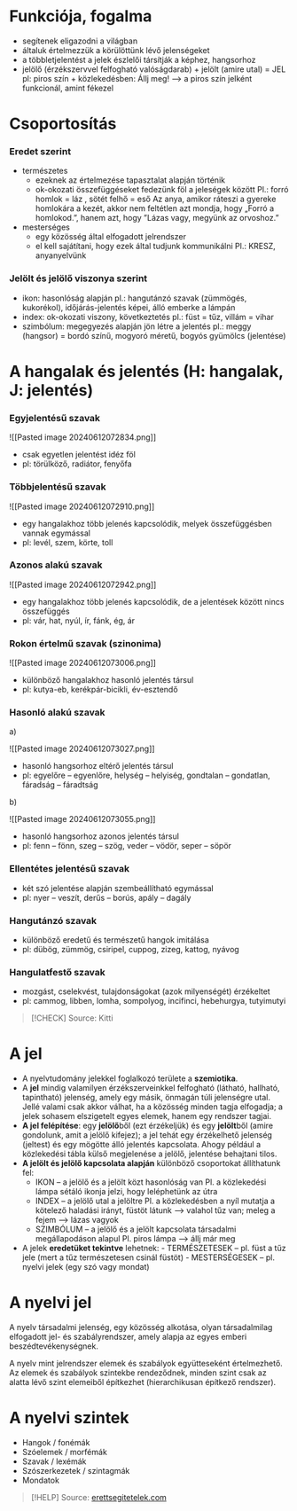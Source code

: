 
# Funkciója, fogalma

- segítenek eligazodni a világban
- általuk értelmezzük a körülöttünk lévő jelenségeket
- a többletjelentést a jelek észlelői társítják a képhez, hangsorhoz
- jelölő (érzékszervvel felfogható valóságdarab) + jelölt (amire utal) = JEL
	pl: piros szín + közlekedésben: Állj meg! —> a piros szín jelként funkcionál, amint fékezel

# Csoportosítás

### Eredet szerint

- természetes
	- ezeknek az értelmezése tapasztalat alapján történik
	- ok-okozati összefüggéseket fedezünk föl a jeleségek között
		Pl.: forró homlok = láz , sötét felhő = eső 
		Az anya, amikor ráteszi a gyereke homlokára a kezét, akkor nem feltétlen azt mondja, hogy „Forró a homlokod.”, hanem azt, hogy ”Lázas vagy, megyünk az orvoshoz.”
- mesterséges
	- egy közösség által elfogadott jelrendszer
	- el kell sajátítani, hogy ezek által tudjunk kommunikálni
		Pl.: KRESZ, anyanyelvünk

### Jelölt és jelölő viszonya szerint

- ikon: hasonlóság alapján
	pl.: hangutánzó szavak (zümmögés, kukorékol), időjárás-jelentés képei, álló emberke a lámpán
- index: ok-okozati viszony, következtetés
	pl.: füst = tűz, villám = vihar 
- szimbólum: megegyezés alapján jön létre a jelentés
	pl.: meggy (hangsor) = bordó színű, mogyoró méretű, bogyós gyümölcs (jelentése)

# A hangalak és jelentés (H: hangalak, J: jelentés)

### Egyjelentésű szavak
 
![[Pasted image 20240612072834.png]]
- csak egyetlen jelentést idéz föl
- pl: törülköző, radiátor, fenyőfa

### Többjelentésű szavak

![[Pasted image 20240612072910.png]]

- egy hangalakhoz több jelenés kapcsolódik, melyek összefüggésben vannak egymással
- pl: levél, szem, körte, toll

### Azonos alakú szavak 

![[Pasted image 20240612072942.png]]

- egy hangalakhoz több jelenés kapcsolódik, de a jelentések között nincs összefüggés
- pl: vár, hat, nyúl, ír, fánk, ég, ár

### Rokon értelmű szavak (szinonima)

![[Pasted image 20240612073006.png]]

- különböző hangalakhoz hasonló jelentés társul
- pl: kutya-eb, kerékpár-bicikli, év-esztendő

### Hasonló alakú szavak

a) 

![[Pasted image 20240612073027.png]]

- hasonló hangsorhoz eltérő jelentés társul
- pl: egyelőre – egyenlőre, helység – helyiség, gondtalan – gondatlan, fáradság – fáradtság

b) 

![[Pasted image 20240612073055.png]]

- hasonló hangsorhoz azonos jelentés társul
- pl: fenn – fönn, szeg – szög, veder – vödör, seper – söpör

### Ellentétes jelentésű szavak 

- két szó jelentése alapján szembeállítható egymással
- pl: nyer – veszít, derűs – borús, apály – dagály

### Hangutánzó szavak

- különböző eredetű és természetű hangok imitálása 
- pl: dübög, zümmög, csiripel, cuppog, zizeg, kattog, nyávog

### Hangulatfestő szavak

- mozgást, cselekvést, tulajdonságokat (azok milyenségét) érzékeltet
- pl: cammog, libben, lomha, sompolyog, incifinci, hebehurgya, tutyimutyi 

> [!CHECK] Source: Kitti

# A jel

- A nyelvtudomány jelekkel foglalkozó területe a **szemiotika**.
- A **jel** mindig valamilyen érzékszerveinkkel felfogható (látható, hallható, tapintható) jelenség, amely egy másik, önmagán túli jelenségre utal. Jellé valami csak akkor válhat, ha a közösség minden tagja elfogadja; a jelek sohasem elszigetelt egyes elemek, hanem egy rendszer tagjai.
- **A jel felépítése**: egy **jelölő**ből (ezt érzékeljük) és egy **jelölt**ből (amire gondolunk, amit a jelölő kifejez); a jel tehát egy érzékelhető jelenség (jeltest) és egy mögötte álló jelentés kapcsolata. Ahogy például a közlekedési tábla külső megjelenése a jelölő, jelentése behajtani tilos.
- **A jelölt és jelölő kapcsolata alapján** különböző csoportokat állíthatunk fel:
	- IKON – a jelölő és a jelölt közt hasonlóság van
		Pl. a közlekedési lámpa sétáló ikonja jelzi, hogy leléphetünk az útra
	- INDEX – a jelölő utal a jelöltre
		Pl. a közlekedésben a nyíl mutatja a kötelező haladási irányt, füstöt látunk —> valahol tűz van; meleg a fejem —> lázas vagyok
	- SZIMBÓLUM – a jelölő és a jelölt kapcsolata társadalmi megállapodáson alapul
		Pl. piros lámpa —> állj már meg
- A jelek **eredetüket tekintve** lehetnek:
	- TERMÉSZETESEK – pl. füst a tűz jele (mert a tűz természetesen csinál füstöt)
	- MESTERSÉGESEK – pl. nyelvi jelek (egy szó vagy mondat)

# A nyelvi jel

A nyelv társadalmi jelenség, egy közösség alkotása, olyan társadalmilag elfogadott jel- és szabályrendszer, amely alapja az egyes emberi beszédtevékenységnek.

A nyelv mint jelrendszer elemek és szabályok együtteseként értelmezhető. Az elemek és szabályok szintekbe rendeződnek, minden szint csak az alatta lévő szint elemeiből építkezhet (hierarchikusan építkező rendszer).

# A nyelvi szintek

- Hangok / fonémák
- Szóelemek / morfémák
- Szavak / lexémák
- Szószerkezetek / szintagmák
- Mondatok

> [!HELP] Source: [erettsegitetelek.com](https://erettsegitetelek.com/2021/01/a-nyelv-mint-jelrendszer/)
